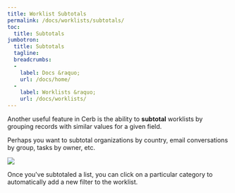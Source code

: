 ```yaml
---
title: Worklist Subtotals
permalink: /docs/worklists/subtotals/
toc:
  title: Subtotals
jumbotron:
  title: Subtotals
  tagline: 
  breadcrumbs:
  -
    label: Docs &raquo;
    url: /docs/home/
  -
    label: Worklists &raquo;
    url: /docs/worklists/
---
```


Another useful feature in Cerb is the ability to **subtotal** worklists by grouping records with similar values for a given field.

Perhaps you want to subtotal organizations by country, email conversations by group, tasks by owner, etc.

<div class="cerb-screenshot">
<img src="/assets/images/docs/using-cerb/workspaces/subtotals.png" class="screenshot">
</div>

Once you've subtotaled a list, you can click on a particular category to automatically add a new filter to the worklist.

